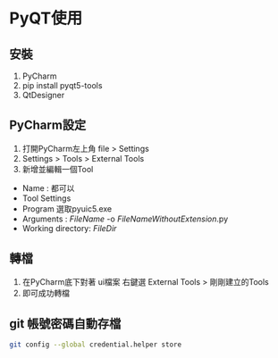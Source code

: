 # PyQT使用

## 安裝

1. PyCharm
2. pip install pyqt5-tools 
3. QtDesigner

## PyCharm設定
1. 打開PyCharm左上角 file > Settings
2. Settings > Tools > External Tools
3. 新增並編輯一個Tool
- Name : 都可以
- Tool Settings
- Program 選取pyuic5.exe
- Arguments : $FileName$ -o $FileNameWithoutExtension$.py
- Working directory: $FileDir$

## 轉檔
1. 在PyCharm底下對著 ui檔案 右鍵選 External Tools > 剛剛建立的Tools
2. 即可成功轉檔

## git 帳號密碼自動存檔
```sh
git config --global credential.helper store
```



